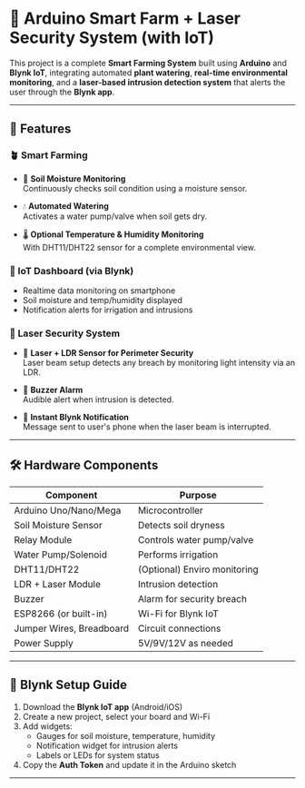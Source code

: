 # 🌿 Arduino Smart Farm + Laser Security System (with IoT)

This project is a complete **Smart Farming System** built using **Arduino** and **Blynk IoT**, integrating automated **plant watering**, **real-time environmental monitoring**, and a **laser-based intrusion detection system** that alerts the user through the **Blynk app**.

---

## 🌟 Features

### 🪴 Smart Farming
- 🌱 **Soil Moisture Monitoring**  
  Continuously checks soil condition using a moisture sensor.
  
- 💧 **Automated Watering**  
  Activates a water pump/valve when soil gets dry.

- 🌡️ **Optional Temperature & Humidity Monitoring**  
  With DHT11/DHT22 sensor for a complete environmental view.

### 📲 IoT Dashboard (via Blynk)
- Realtime data monitoring on smartphone
- Soil moisture and temp/humidity displayed
- Notification alerts for irrigation and intrusions

### 🔐 Laser Security System
- 🔦 **Laser + LDR Sensor for Perimeter Security**  
  Laser beam setup detects any breach by monitoring light intensity via an LDR.

- 🔔 **Buzzer Alarm**  
  Audible alert when intrusion is detected.

- 📩 **Instant Blynk Notification**  
  Message sent to user's phone when the laser beam is interrupted.

---

## 🛠️ Hardware Components

| Component               | Purpose                            |
|------------------------|------------------------------------|
| Arduino Uno/Nano/Mega  | Microcontroller                    |
| Soil Moisture Sensor   | Detects soil dryness               |
| Relay Module           | Controls water pump/valve          |
| Water Pump/Solenoid    | Performs irrigation                |
| DHT11/DHT22            | (Optional) Enviro monitoring       |
| LDR + Laser Module     | Intrusion detection                |
| Buzzer                 | Alarm for security breach          |
| ESP8266 (or built-in)  | Wi-Fi for Blynk IoT                |
| Jumper Wires, Breadboard | Circuit connections              |
| Power Supply           | 5V/9V/12V as needed                |

---

## 📲 Blynk Setup Guide

1. Download the **Blynk IoT app** (Android/iOS)
2. Create a new project, select your board and Wi-Fi
3. Add widgets:
   - Gauges for soil moisture, temperature, humidity
   - Notification widget for intrusion alerts
   - Labels or LEDs for system status
4. Copy the **Auth Token** and update it in the Arduino sketch

---
